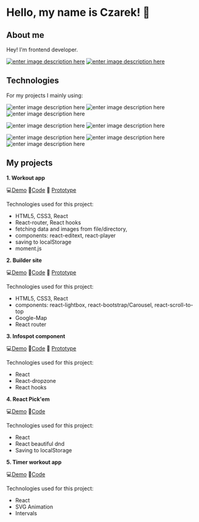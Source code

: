 
# Hello, my name is Czarek! 👋

## About me

Hey! I'm frontend developer. 

[![enter image description here](https://img.shields.io/badge/LinkedIn-blue?style=for-the-badge&logo=linkedin&labelColor=blue&link=https://www.linkedin.com/in/)](https://www.linkedin.com/in/czarek-bodnar-7b3b521b0/)
[![enter image description here](https://img.shields.io/badge/Gmail-red?style=for-the-badge&logo=gmail&labelColor=red&logoColor=white)](mailto:xsimi01x@gmail.com)

## Technologies

For my projects I mainly using:

![enter image description here](https://img.shields.io/badge/HTML5-orange?style=for-the-badge&logo=html5&labelColor=orange&logoColor=white)
![enter image description here](https://img.shields.io/badge/CSS3-blue?style=for-the-badge&logo=css3&labelColor=blue&logoColor=white)
![enter image description here](https://img.shields.io/badge/Javascript-black?style=for-the-badge&logo=Javascript&labelColor=black&logoColor=white)

![enter image description here](https://img.shields.io/badge/React-2319cf?style=for-the-badge&logo=React&labelColor=2319cf&logoColor=white)
![enter image description here](https://img.shields.io/badge/Firebase-ff9830?style=for-the-badge&logo=firebase&labelColor=ff9830&logoColor=white)

![enter image description here](https://img.shields.io/badge/Git-4f4e4d?style=for-the-badge&logo=git&labelColor=4f4e4d&logoColor=white)
![enter image description here](https://img.shields.io/badge/InVision-FF3366?style=for-the-badge&logo=invision&labelColor=FF3366&logoColor=white)
![enter image description here](https://img.shields.io/badge/AdobeXD-2e001f?style=for-the-badge&logo=adobe-XD&labelColor=2e001f&logoColor=white)

## My projects


**1. Workout app**

💻[Demo](https://atlas-kalisteniki.netlify.app/) 
📜[Code](https://github.com/CezaryBodnar/workout-app)
🎴 [Prototype](https://cezarybodnar813283.invisionapp.com/prototype/ckgzatvr900613401kt8bi1wm/play)

Technologies used for this project:
- HTML5, CSS3, React
- React-router, React hooks
- fetching data and images from file/directory,
- components: react-editext, react-player
- saving to localStorage
- moment.js


**2. Builder site**

💻[Demo](https://strona-budowlana.netlify.app/) 
📜[Code](https://github.com/CezaryBodnar/builder-site) 
🎴 [Prototype](https://cezarybodnar813283.invisionapp.com/prototype/ckborxwn1001hob01tfbkx51s/play)

Technologies used for this project:
- HTML5, CSS3, React
- components: react-lightbox, react-bootstrap/Carousel, react-scroll-to-top
- Google-Map
- React router

**3. Infospot component**

💻[Demo](https://infospot-component.netlify.app/) 
📜[Code](https://github.com/CezaryBodnar/Infospot-component) 
🎴 [Prototype](https://cezarybodnar813283.invisionapp.com/prototype/ckborxwn1001hob01tfbkx51s/play)

Technologies used for this project:
- React
- React-dropzone
- React hooks

**4. React Pick'em**

💻[Demo](https://pickem-clone.netlify.app/) 
📜[Code](https://github.com/CezaryBodnar/react-pick-em-clone) 

Technologies used for this project:
- React
- React beautiful dnd
- Saving to localStorage

**5. Timer workout app**

💻[Demo](https://countdown-workout.netlify.app/) 
📜[Code](https://github.com/CezaryBodnar/countdown-workout-app) 

Technologies used for this project:
- React
- SVG Animation
- Intervals


